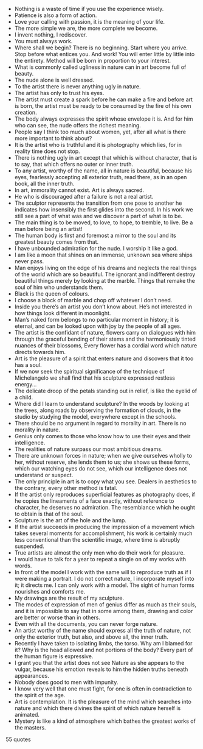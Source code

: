  - Nothing is a waste of time if you use the experience wisely.
 - Patience is also a form of action.
 - Love your calling with passion, it is the meaning of your life.
 - The more simple we are, the more complete we become.
 - I invent nothing, I rediscover.
 - You must always work.
 - Where shall we begin? There is no beginning. Start where you arrive. Stop before what entices you. And work! You will enter little by little into the entirety. Method will be born in proportion to your interest.
 - What is commonly called ugliness in nature can in art become full of beauty.
 - The nude alone is well dressed.
 - To the artist there is never anything ugly in nature.
 - The artist has only to trust his eyes.
 - The artist must create a spark before he can make a fire and before art is born, the artist must be ready to be consumed by the fire of his own creation.
 - The body always expresses the spirit whose envelope it is. And for him who can see, the nude offers the richest meaning.
 - People say I think too much about women, yet, after all what is there more important to think about?
 - It is the artist who is truthful and it is photography which lies, for in reality time does not stop.
 - There is nothing ugly in art except that which is without character, that is to say, that which offers no outer or inner truth.
 - To any artist, worthy of the name, all in nature is beautiful, because his eyes, fearlessly accepting all exterior truth, read there, as in an open book, all the inner truth.
 - In art, immorality cannot exist. Art is always sacred.
 - He who is discouraged after a failure is not a real artist.
 - The sculptor represents the transition from one pose to another he indicates how insensibly the first glides into the second. In his work we still see a part of what was and we discover a part of what is to be.
 - The main thing is to be moved, to love, to hope, to tremble, to live. Be a man before being an artist!
 - The human body is first and foremost a mirror to the soul and its greatest beauty comes from that.
 - I have unbounded admiration for the nude. I worship it like a god.
 - I am like a moon that shines on an immense, unknown sea where ships never pass.
 - Man enjoys living on the edge of his dreams and neglects the real things of the world which are so beautiful. The ignorant and indifferent destroy beautiful things merely by looking at the marble. Things that remake the soul of him who understands them.
 - Black is the queen of colours.
 - I choose a block of marble and chop off whatever I don’t need.
 - Inside you there’s an artist you don’t know about. He’s not interested in how things look different in moonlight.
 - Man’s naked form belongs to no particular moment in history; it is eternal, and can be looked upon with joy by the people of all ages.
 - The artist is the confidant of nature, flowers carry on dialogues with him through the graceful bending of their stems and the harmoniously tinted nuances of their blossoms, Every flower has a cordial word which nature directs towards him.
 - Art is the pleasure of a spirit that enters nature and discovers that it too has a soul.
 - If we now seek the spiritual significance of the technique of Michelangelo we shall find that his sculpture expressed restless energy...
 - The delicate droop of the petals standing out in relief, is like the eyelid of a child.
 - Where did I learn to understand sculpture? In the woods by looking at the trees, along roads by observing the formation of clouds, in the studio by studying the model, everywhere except in the schools.
 - There should be no argument in regard to morality in art. There is no morality in nature.
 - Genius only comes to those who know how to use their eyes and their intelligence.
 - The realities of nature surpass our most ambitious dreams.
 - There are unknown forces in nature; when we give ourselves wholly to her, without reserve, she lends them to us; she shows us these forms, which our watching eyes do not see, which our intelligence does not understand or suspect.
 - The only principle in art is to copy what you see. Dealers in aesthetics to the contrary, every other method is fatal.
 - If the artist only reproduces superficial features as photography does, if he copies the lineaments of a face exactly, without reference to character, he deserves no admiration. The resemblance which he ought to obtain is that of the soul.
 - Sculpture is the art of the hole and the lump.
 - If the artist succeeds in producing the impression of a movement which takes several moments for accomplishment, his work is certainly much less conventional than the scientific image, where time is abruptly suspended.
 - True artists are almost the only men who do their work for pleasure.
 - I would have to talk for a year to repeat a single on of my works with words.
 - In front of the model I work with the same will to reproduce truth as if I were making a portrait. I do not correct nature, I incorporate myself into it; it directs me. I can only work with a model. The sight of human forms nourishes and comforts me.
 - My drawings are the result of my sculpture.
 - The modes of expression of men of genius differ as much as their souls, and it is impossible to say that in some among them, drawing and color are better or worse than in others.
 - Even with all the documents, you can never forge nature.
 - An artist worthy of the name should express all the truth of nature, not only the exterior truth, but also, and above all, the inner truth.
 - Recently I have taken to isolating limbs, the torso. Why am I blamed for it? Why is the head allowed and not portions of the body? Every part of the human figure is expressive.
 - I grant you that the artist does not see Nature as she appears to the vulgar, because his emotion reveals to him the hidden truths beneath appearances.
 - Nobody does good to men with impunity.
 - I know very well that one must fight, for one is often in contradiction to the spirit of the age.
 - Art is contemplation. It is the pleasure of the mind which searches into nature and which there divines the spirit of which nature herself is animated.
 - Mystery is like a kind of atmosphere which bathes the greatest works of the masters.

55 quotes